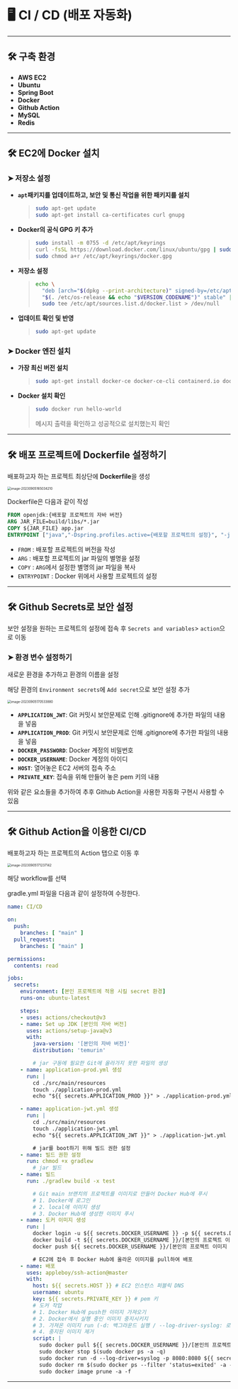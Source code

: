 # 🖥️ CI / CD (배포 자동화)

---

## 🛠️ 구축 환경

- **AWS EC2**
- **Ubuntu**
- **Spring Boot**
- **Docker**
- **Github Action**
- **MySQL**
- **Redis**

---

## 🛠️ EC2에 Docker 설치

### ➤ 저장소 설정

- **`apt`패키지를 업데이트하고, 보안 및 통신 작업을 위한 패키지를 설치**

  > ```bash
  > sudo apt-get update
  > sudo apt-get install ca-certificates curl gnupg
  > ```

- **Docker의 공식 GPG 키 추가**

  > ```bash
  > sudo install -m 0755 -d /etc/apt/keyrings
  > curl -fsSL https://download.docker.com/linux/ubuntu/gpg | sudo gpg --dearmor -o /etc/apt/keyrings/docker.gpg
  > sudo chmod a+r /etc/apt/keyrings/docker.gpg
  > ```

- **저장소 설정**

  > ```bash
  > echo \
  >   "deb [arch="$(dpkg --print-architecture)" signed-by=/etc/apt/keyrings/docker.gpg] https://download.docker.com/linux/ubuntu \
  >   "$(. /etc/os-release && echo "$VERSION_CODENAME")" stable" | \
  >   sudo tee /etc/apt/sources.list.d/docker.list > /dev/null
  > ```

- **업데이트 확인 및 반영**

  > ```bash
  > sudo apt-get update
  > ```

### ➤ Docker 엔진 설치

- **가장 최신 버전 설치**

  > ```bash
  > sudo apt-get install docker-ce docker-ce-cli containerd.io docker-buildx-plugin docker-compose-plugin
  > ```

- **Docker 설치 확인**

  > ```bash
  > sudo docker run hello-world
  > ```
  >
  > 메시지 출력을 확인하고 성공적으로 설치했는지 확인

---

## 🛠️ 배포 프로젝트에 Dockerfile 설정하기

배포하고자 하는 프로젝트 최상단에 **Dockerfile**을 생성

<img src="image-20230905165034210.png" alt="image-20230905165034210" style="zoom:50%;" />

Dockerfile은 다음과 같이 작성

```dockerfile
FROM openjdk:{배포할 프로젝트의 자바 버전}
ARG JAR_FILE=build/libs/*.jar
COPY ${JAR_FILE} app.jar
ENTRYPOINT ["java","-Dspring.profiles.active={배포할 프로젝트의 설정}", "-jar", "app.jar"]
```

- `FROM` : 배포할 프로젝트의 버전을 작성
- `ARG` : 배포할 프로젝트의 jar 파일의 별명을 설정
- `COPY` : `ARG`에서 설정한 별명의 jar 파일을 복사
- `ENTRYPOINT` : Docker 위에서 사용할 프로젝트의 설정

---

## 🛠️ Github Secrets로 보안 설정

보안 설정을 원하는 프로젝트의 설정에 접속 후 `Secrets and variables`> `action`으로 이동

### ➤ 환경 변수 설정하기

새로운 환경을 추가하고 환경의 이름을 설정

해당 환경의 `Environment secrets`에 `Add secret`으로 보안 설정 추가

<img src="image-20230905170533880.png" alt="image-20230905170533880" style="zoom:50%;" />

- **`APPLICATION_JWT`**: Git 커밋시 보안문제로 인해 .gitignore에 추가한 파일의 내용을 넣음
- **`APPLICATION_PROD`**: Git 커밋시 보안문제로 인해 .gitignore에 추가한 파일의 내용을 넣음
- **`DOCKER_PASSWORD`**: Docker 계정의 비밀번호
- **`DOCKER_USERNAME`**: Docker 계정의 아이디
- **`HOST`**: 열어놓은 EC2 서버의 접속 주소
- **`PRIVATE_KEY`**: 접속을 위해 만들어 놓은 pem 키의 내용

위와 같은 요소들을 추가하여 추후 Github Action을 사용한 자동화 구현시 사용할 수 있음

---

## 🛠️ Github Action을 이용한 CI/CD

배포하고자 하는 프로젝트의 Action 탭으로 이동 후

<img src="image-20230905171237142.png" alt="image-20230905171237142" style="zoom:50%;" />

해당 workflow를 선택

gradle.yml 파일을 다음과 같이 설정하여 수정한다.

```yaml
name: CI/CD

on:
  push:
    branches: [ "main" ]
  pull_request:
    branches: [ "main" ]

permissions:
  contents: read

jobs:
  secrets:
    environment: [본인 프로젝트에 적용 시킬 secret 환경]
    runs-on: ubuntu-latest

    steps:
    - uses: actions/checkout@v3
    - name: Set up JDK [본인의 자바 버전]
      uses: actions/setup-java@v3
      with:
        java-version: '[본인의 자바 버전]'
        distribution: 'temurin'

		# jar 구동에 필요한 Git에 올라가지 못한 파일의 생성
    - name: application-prod.yml 생성
      run: |
        cd ./src/main/resources			
        touch ./application-prod.yml
        echo "${{ secrets.APPLICATION_PROD }}" > ./application-prod.yml

    - name: application-jwt.yml 생성
      run: |
        cd ./src/main/resources
        touch ./application-jwt.yml
        echo "${{ secrets.APPLICATION_JWT }}" > ./application-jwt.yml

		# jar를 boot하기 위해 빌드 권한 설정
    - name: 빌드 권한 설정
      run: chmod +x gradlew
		# jar 빌드
    - name: 빌드
      run: ./gradlew build -x test

		# Git main 브랜치의 프로젝트를 이미지로 만들어 Docker Hub에 푸시
		# 1. Docker에 로그인
		# 2. local에 이미지 생성
		# 3. Docker Hub에 생성한 이미지 푸시
    - name: 도커 이미지 생성
      run: |
        docker login -u ${{ secrets.DOCKER_USERNAME }} -p ${{ secrets.DOCKER_PASSWORD }}
        docker build -t ${{ secrets.DOCKER_USERNAME }}/[본인의 프로젝트 이미지 이름] .
        docker push ${{ secrets.DOCKER_USERNAME }}/[본인의 프로젝트 이미지 이름]

		# EC2에 접속 후 Docker Hub에 올라온 이미지를 pull하여 배포
    - name: 배포
      uses: appleboy/ssh-action@master
      with:
        host: ${{ secrets.HOST }} # EC2 인스턴스 퍼블릭 DNS
        username: ubuntu
        key: ${{ secrets.PRIVATE_KEY }} # pem 키
        # 도커 작업
        # 1. Docker Hub에 push한 이미지 가져오기
        # 2. Docker에서 실행 중인 이미지 중지시키지
        # 3. 가져온 이미지 run (-d: 백그라운드 실행 / --log-driver-syslog: 로그 남김)
        # 4. 중지된 이미지 제거
        script: |
          sudo docker pull ${{ secrets.DOCKER_USERNAME }}/[본인의 프로젝트 이미지 이름]
          sudo docker stop $(sudo docker ps -a -q)
          sudo docker run -d --log-driver=syslog -p 8080:8080 ${{ secrets.DOCKER_USERNAME }}/[본인의 프로젝트 이미지 이름]
          sudo docker rm $(sudo docker ps --filter 'status=exited' -a -q)
          sudo docker image prune -a -f

```

---

